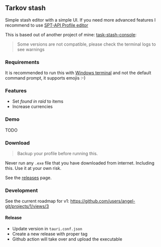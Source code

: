 ## Tarkov stash

Simple stash editor with a simple UI. If you need more advanced features I recommend to use [SPT-API Profile editor](https://hub.sp-tarkov.com/files/file/184-spt-aki-profile-editor/)

This is based out of another project of mine: [task-stash-console](https://github.com/angel-git/tarkov-stash-console):

> Some versions are not compatible, please check the terminal logs to see warnings

### Requirements

It is recommended to run this with [Windows terminal](https://apps.microsoft.com/store/detail/windows-terminal/9N0DX20HK701) and not the default command prompt, it supports emojis :-)

### Features

- Set *found in raid* to items
- Increase currencies

### Demo

TODO

### Download

> Backup your profile before running this.

Never run any `.exe` file that you have downloaded from internet. Including this. Use it at your own risk.

See the [releases](https://github.com/angel-git/tarkov-stash/releases) page.

### Development

See the current roadmap for v1: https://github.com/users/angel-git/projects/1/views/3

#### Release

- Update version in `tauri.conf.json`
- Create a new release with proper tag
- Github action will take over and upload the executable
